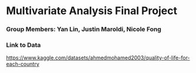 # Multivariate Analysis Final Project

### Group Members: Yan Lin, Justin Maroldi, Nicole Fong

 ### Link to Data
 https://www.kaggle.com/datasets/ahmedmohamed2003/quality-of-life-for-each-country 
